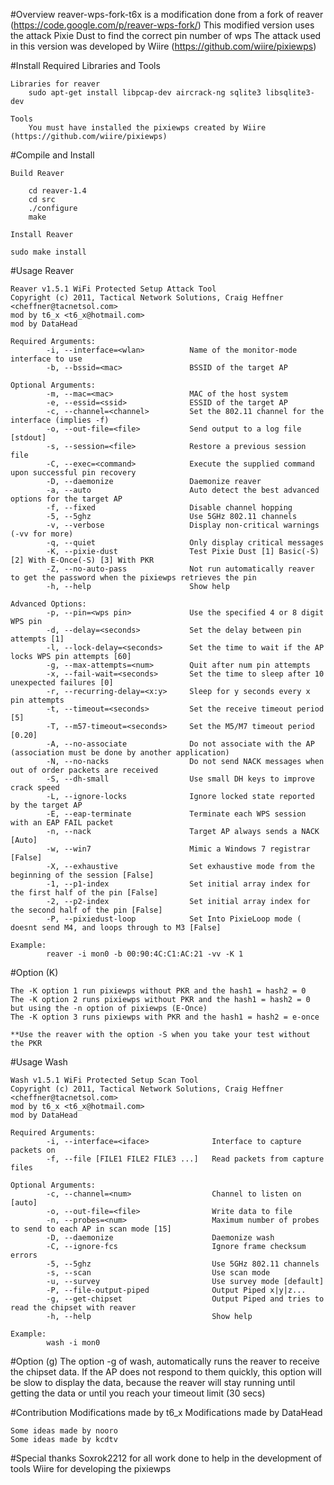 
#Overview
	reaver-wps-fork-t6x is a modification done from a fork of reaver (https://code.google.com/p/reaver-wps-fork/)
	This modified version uses the attack Pixie Dust to find the correct pin number of wps
	The attack used in this version was developed by Wiire (https://github.com/wiire/pixiewps)

#Install Required Libraries and Tools

	Libraries for reaver
		sudo apt-get install libpcap-dev aircrack-ng sqlite3 libsqlite3-dev
    
	Tools
		You must have installed the pixiewps created by Wiire (https://github.com/wiire/pixiewps)


#Compile and Install

	Build Reaver
	
		cd reaver-1.4
		cd src
		./configure
		make

	Install Reaver
	
	sudo make install
    
#Usage Reaver

	Reaver v1.5.1 WiFi Protected Setup Attack Tool
	Copyright (c) 2011, Tactical Network Solutions, Craig Heffner <cheffner@tacnetsol.com>
	mod by t6_x <t6_x@hotmail.com>
	mod by DataHead

	Required Arguments:
			-i, --interface=<wlan>          Name of the monitor-mode interface to use
			-b, --bssid=<mac>               BSSID of the target AP

	Optional Arguments:
			-m, --mac=<mac>                 MAC of the host system
			-e, --essid=<ssid>              ESSID of the target AP
			-c, --channel=<channel>         Set the 802.11 channel for the interface (implies -f)
			-o, --out-file=<file>           Send output to a log file [stdout]
			-s, --session=<file>            Restore a previous session file
			-C, --exec=<command>            Execute the supplied command upon successful pin recovery
			-D, --daemonize                 Daemonize reaver
			-a, --auto                      Auto detect the best advanced options for the target AP
			-f, --fixed                     Disable channel hopping
			-5, --5ghz                      Use 5GHz 802.11 channels
			-v, --verbose                   Display non-critical warnings (-vv for more)
			-q, --quiet                     Only display critical messages
			-K, --pixie-dust                Test Pixie Dust [1] Basic(-S) [2] With E-Once(-S) [3] With PKR
			-Z, --no-auto-pass              Not run automatically reaver to get the password when the pixiewps retrieves the pin
			-h, --help                      Show help

	Advanced Options:
			-p, --pin=<wps pin>             Use the specified 4 or 8 digit WPS pin
			-d, --delay=<seconds>           Set the delay between pin attempts [1]
			-l, --lock-delay=<seconds>      Set the time to wait if the AP locks WPS pin attempts [60]
			-g, --max-attempts=<num>        Quit after num pin attempts
			-x, --fail-wait=<seconds>       Set the time to sleep after 10 unexpected failures [0]
			-r, --recurring-delay=<x:y>     Sleep for y seconds every x pin attempts
			-t, --timeout=<seconds>         Set the receive timeout period [5]
			-T, --m57-timeout=<seconds>     Set the M5/M7 timeout period [0.20]
			-A, --no-associate              Do not associate with the AP (association must be done by another application)
			-N, --no-nacks                  Do not send NACK messages when out of order packets are received
			-S, --dh-small                  Use small DH keys to improve crack speed
			-L, --ignore-locks              Ignore locked state reported by the target AP
			-E, --eap-terminate             Terminate each WPS session with an EAP FAIL packet
			-n, --nack                      Target AP always sends a NACK [Auto]
			-w, --win7                      Mimic a Windows 7 registrar [False]
			-X, --exhaustive                Set exhaustive mode from the beginning of the session [False]
			-1, --p1-index                  Set initial array index for the first half of the pin [False]
			-2, --p2-index                  Set initial array index for the second half of the pin [False]
			-P, --pixiedust-loop            Set Into PixieLoop mode ( doesnt send M4, and loops through to M3 [False]

	Example:
			reaver -i mon0 -b 00:90:4C:C1:AC:21 -vv -K 1
			
#Option (K)

	The -K option 1 run pixiewps without PKR and the hash1 = hash2 = 0
	The -K option 2 runs pixiewps without PKR and the hash1 = hash2 = 0 but using the -n option of pixiewps (E-Once)
	The -K option 3 runs pixiewps with PKR and the hash1 = hash2 = e-once	

	**Use the reaver with the option -S when you take your test without the PKR	


#Usage Wash

	Wash v1.5.1 WiFi Protected Setup Scan Tool
	Copyright (c) 2011, Tactical Network Solutions, Craig Heffner <cheffner@tacnetsol.com>
	mod by t6_x <t6_x@hotmail.com>
	mod by DataHead

	Required Arguments:
			-i, --interface=<iface>              Interface to capture packets on
			-f, --file [FILE1 FILE2 FILE3 ...]   Read packets from capture files

	Optional Arguments:
			-c, --channel=<num>                  Channel to listen on [auto]
			-o, --out-file=<file>                Write data to file
			-n, --probes=<num>                   Maximum number of probes to send to each AP in scan mode [15]
			-D, --daemonize                      Daemonize wash
			-C, --ignore-fcs                     Ignore frame checksum errors
			-5, --5ghz                           Use 5GHz 802.11 channels
			-s, --scan                           Use scan mode
			-u, --survey                         Use survey mode [default]
			-P, --file-output-piped              Output Piped x|y|z...
			-g, --get-chipset                    Output Piped and tries to read the chipset with reaver
			-h, --help                           Show help

	Example:
			wash -i mon0
			
			
#Option (g)
		The option -g of wash, automatically runs the reaver to receive the chipset data. 
		If the AP does not respond to them quickly, this option will be slow to display the data,
		because the reaver will stay running until getting the data or until you reach your timeout limit (30 secs)		
			
			

#Contribution
	Modifications made by t6_x
	Modifications made by DataHead

	Some ideas made by nooro
	Some ideas made by kcdtv

#Special thanks
	Soxrok2212 for all work done to help in the development of tools
	Wiire for developing the pixiewps
